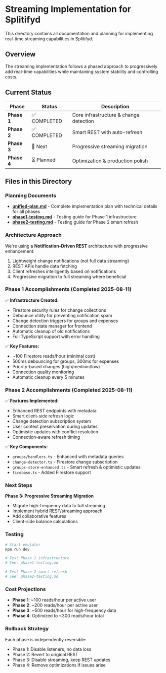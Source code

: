 # Streaming Implementation for Splitifyd

This directory contains all documentation and planning for implementing real-time streaming capabilities in Splitifyd.

## Overview

The streaming implementation follows a phased approach to progressively add real-time capabilities while maintaining system stability and controlling costs.

## Current Status

| Phase | Status | Description |
|-------|--------|-------------|
| **Phase 1** | ✅ COMPLETED | Core infrastructure & change detection |
| **Phase 2** | ✅ COMPLETED | Smart REST with auto-refresh |
| **Phase 3** | 🔄 Next | Progressive streaming migration |
| **Phase 4** | ⏳ Planned | Optimization & production polish |

## Files in this Directory

### Planning Documents
- **[unified-plan.md](./unified-plan.md)** - Complete implementation plan with technical details for all phases
- **[phase1-testing.md](./phase1-testing.md)** - Testing guide for Phase 1 infrastructure
- **[phase2-testing.md](./phase2-testing.md)** - Testing guide for Phase 2 smart refresh

### Architecture Approach

We're using a **Notification-Driven REST** architecture with progressive enhancement:
1. Lightweight change notifications (not full data streaming)
2. REST APIs handle data fetching
3. Client refreshes intelligently based on notifications
4. Progressive migration to full streaming where beneficial

### Phase 1 Accomplishments (Completed 2025-08-11)

✅ **Infrastructure Created:**
- Firestore security rules for change collections
- Debounce utility for preventing notification spam
- Change detection triggers for groups and expenses
- Connection state manager for frontend
- Automatic cleanup of old notifications
- Full TypeScript support with error handling

✅ **Key Features:**
- ~100 Firestore reads/hour (minimal cost)
- 500ms debouncing for groups, 300ms for expenses
- Priority-based changes (high/medium/low)
- Connection quality monitoring
- Automatic cleanup every 5 minutes

### Phase 2 Accomplishments (Completed 2025-08-11)

✅ **Features Implemented:**
- Enhanced REST endpoints with metadata
- Smart client-side refresh logic
- Change detection subscription system
- User context preservation during updates
- Optimistic updates with conflict resolution
- Connection-aware refresh timing

✅ **Key Components:**
- `groups/handlers.ts` - Enhanced with metadata queries
- `change-detector.ts` - Firestore change subscription
- `groups-store-enhanced.ts` - Smart refresh & optimistic updates
- `firebase.ts` - Added Firestore support

### Next Steps

**Phase 3: Progressive Streaming Migration**
- Migrate high-frequency data to full streaming
- Implement hybrid REST/streaming approach
- Add collaborative features
- Client-side balance calculations

### Testing

```bash
# Start emulator
npm run dev

# Test Phase 1 infrastructure
# See: phase1-testing.md

# Test Phase 2 smart refresh
# See: phase2-testing.md
```

### Cost Projections

- **Phase 1**: ~100 reads/hour per active user
- **Phase 2**: ~200 reads/hour per active user  
- **Phase 3**: ~500 reads/hour for high-frequency data
- **Phase 4**: Optimized to <300 reads/hour total

### Rollback Strategy

Each phase is independently reversible:
- Phase 1: Disable listeners, no data loss
- Phase 2: Revert to original REST
- Phase 3: Disable streaming, keep REST updates
- Phase 4: Remove optimizations if issues arise